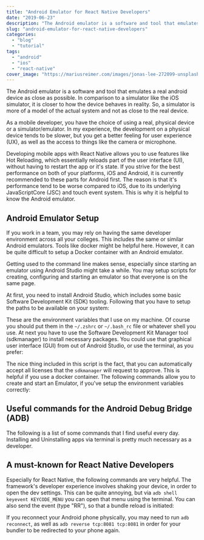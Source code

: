 ```yaml
---
title: "Android Emulator for React Native Developers"
date: "2019-06-23"
description: "The Android emulator is a software and tool that emulates a real android device as close as possible. In comparison to a simulator like the iOS simulator, it is closer to how the device behaves in reality."
slug: "android-emulator-for-react-native-developers"
categories:
  - "blog"
  - "tutorial"
tags:
  - "android"
  - "ios"
  - "react-native"
cover_image: "https://mariusreimer.com/images/jonas-lee-272099-unsplash.jpg"
---
```


The Android emulator is a software and tool that emulates a real android device as close as possible. In comparison to a simulator like the iOS simulator, it is closer to how the device behaves in reality. So, a simulator is more of a model of the actual system and not as close to the real device.

As a mobile developer, you have the choice of using a real, physical device or a simulator/emulator. In my experience, the development on a physical device tends to be slower, but you get a better feeling for user experience (UX), as well as the access to things like the camera or microphone.

Developing mobile apps with React Native allows you to use features like Hot Reloading, which essentially reloads part of the user interface (UI), without having to restart the app or it's state. If you strive for the best performance on both of your platforms, iOS and Android, it is currently recommended to these parts for Android first. The reason is that it's performance tend to be worse compared to iOS, due to its underlying JavaScriptCore (JSC) and touch event system. This is why it is helpful to know the Android emulator.

## Android Emulator Setup

If you work in a team, you may rely on having the same developer environment across all your colleges. This includes the same or similar Android emulators. Tools like docker might be helpful here. However, it can be quite difficult to setup a Docker container with an Android emulator.

Getting used to the command line makes sense, especially since starting an emulator using Android Studio might take a while. You may setup scripts for creating, configuring and starting an emulator so that everyone is on the same page.

At first, you need to install Android Studio, which includes some basic Software Development Kit (SDK) tooling. Following that you have to setup the paths to be available on your system:

These are the environment variables that I use on my machine. Of course you should put them in the `~/.zshrc` or `~/.bash_rc` file or whatever shell you use. At next you have to use the Software Development Kit Manager tool (sdkmanager) to install necessary packages. You could use that graphical user interface (GUI) from out of Android Studio, or use the terminal, as you prefer:

The nice thing included in this script is the fact, that you can automatically accept all licenses that the `sdkmanager` will request to approve. This is helpful if you use a docker container. The following commands allow you to create and start an Emulator, if you've setup the environment variables correctly:

## Useful commands for the Android Debug Bridge (ADB)

The following is a list of some commands that I find useful every day. Installing and Uninstalling apps via terminal is pretty much necessary as a developer.

## A must-known for React Native Developers

Especially for React Native, the following commands are very helpful. The framework's developer experience involves shaking your device, in order to open the dev settings. This can be quite annoying, but via `adb shell keyevent KEYCODE_MENU` you can open that menu using the terminal. You can also send the event (type "RR"), so that a bundle reload is initiated:

If you reconnect your Android phone physically, you may need to run `adb reconnect`, as well as `adb reverse tcp:8081 tcp:8081` in order for your bundler to be redirected to your phone again.
